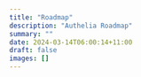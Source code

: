 ```yaml
---
title: "Roadmap"
description: "Authelia Roadmap"
summary: ""
date: 2024-03-14T06:00:14+11:00
draft: false
images: []
---
```

